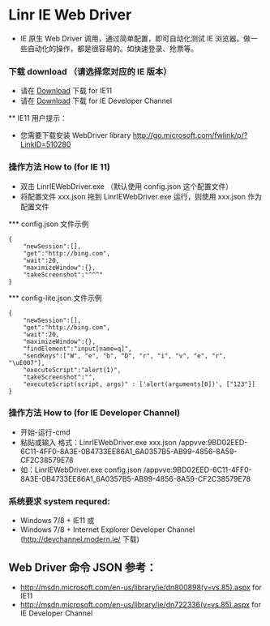 # Linr IE Web Driver

* IE 原生 Web Driver 调用，通过简单配置，即可自动化测试 IE 浏览器。做一些自动化的操作，都是很容易的。如快速登录、抢票等。

### 下载 download （请选择您对应的 IE 版本）
 
* 请在 [Download](https://github.com/Linrstudio/Linr-IE-Web-Driver/raw/master/download/Linr-IE-Web-Driver-for-IE11.zip 'Download') 下载 for IE11
* 请在 [Download](https://github.com/Linrstudio/Linr-IE-Web-Driver/raw/master/download/Linr-IE-Web-Driver-v1.0.zip 'Download') 下载 for IE Developer Channel

** IE11 用户提示：
* 您需要下载安装 WebDriver library http://go.microsoft.com/fwlink/p/?LinkID=510280

### 操作方法 How to (for IE 11)

* 双击 LinrIEWebDriver.exe （默认使用 config.json 这个配置文件）
* 将配置文件 xxx.json 拖到 LinrIEWebDriver.exe 运行，则使用 xxx.json 作为配置文件

*** config.json 文件示例

    {
    	"newSession":[],
    	"get":"http://bing.com",
    	"wait":20,
    	"maximizeWindow":{},
    	"takeScreenshot":"^^^"
    }

*** config-lite.json 文件示例

    {
    	"newSession":[],
    	"get":"http://bing.com",
    	"wait":20,
    	"maximizeWindow":{},
    	"findElement":"input[name=q]",
    	"sendKeys":["W", "e", "b", "D", "r", "i", "v", "e", "r", "\uE007"],
    	"executeScript":"alert(1)",
    	"takeScreenshot":"",
    	"executeScript(script, args)" : ['alert(arguments[0])', ["123"]]
    }


### 操作方法 How to (for IE Developer Channel)

* 开始-运行-cmd
* 粘贴或输入 格式：LinrIEWebDriver.exe xxx.json /appvve:9BD02EED-6C11-4FF0-8A3E-0B4733EE86A1_6A0357B5-AB99-4856-8A59-CF2C38579E78
* 如：LinrIEWebDriver.exe config.json /appvve:9BD02EED-6C11-4FF0-8A3E-0B4733EE86A1_6A0357B5-AB99-4856-8A59-CF2C38579E78

### 系统要求 system requred:

* Windows 7/8 + IE11
或
* Windows 7/8 + Internet Explorer Developer Channel (http://devchannel.modern.ie/ 下载)

## Web Driver 命令 JSON 参考：

* http://msdn.microsoft.com/en-us/library/ie/dn800898(v=vs.85).aspx for IE11
* http://msdn.microsoft.com/en-us/library/ie/dn722336(v=vs.85).aspx for IE Developer Channel